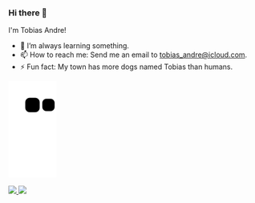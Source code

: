 ### Hi there 👋

I'm Tobias Andre!

- 🌱 I’m always learning something.
- 📫 How to reach me: Send me an email to tobias_andre@icloud.com.
- ⚡ Fun fact: My town has more dogs named Tobias than humans.


![Snake animation](https://github.com/TobiasAndre/TobiasAndre/blob/output/github-contribution-grid-snake.svg)
<div style="text-align=center">
  <a href="https://github.com/TobiasAndre">
  <img height="180" src="https://github-readme-stats.vercel.app/api?username=TobiasAndre&show_icons=true&theme=graywhite&include_all_commits-true&count_private=true" />
  <img height="180" src="https://github-readme-stats.vercel.app/api/top-langs/?username=TobiasAndre&layout=compact&langs_count=16&theme=graywhite" />
</div>
